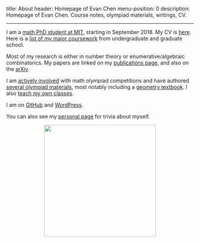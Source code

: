 title: About
header: Homepage of Evan Chen
menu-position: 0
description: Homepage of Evan Chen. Course notes, olympiad materials, writings, CV.

---

I am a [math PhD student at MIT](http://math.mit.edu/directory/profile.php?pid=2106),
starting in September 2018.
My CV is [here](upload/public-CV.pdf).
Here is a [list of my major coursework](upload/math-coursework.pdf)
from undergraduate and graduate school.

Most of my research is either in number theory
or enumerative/algebraic combinatorics.
My papers are linked on my [publications page](publications.html),
and also on the [arXiv](https://arxiv.org/a/chen_e_2.html).

I am [actively involved](volunteer.html) with math olympiad competitions
and have authored [several olympiad materials](olympiad.html),
most notably including a [geometry textbook](geombook.html).
I also [teach my own classes](otis.html).

I am on [GitHub](https://github.com/vEnhance/)
and [WordPress](https://usamo.wordpress.com).

You can also see my [personal page](personal.html) for trivia
about myself.

<center>
<img src="static/home-art.png" width="300" />
</center>
